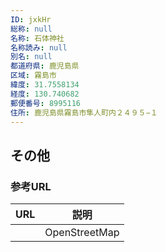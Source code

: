 ```yaml
---
ID: jxkHr
総称: null
名称: 石体神社
名称読み: null
別名: null
都道府県: 鹿児島県
区域: 霧島市
緯度: 31.7558134
経度: 130.740682
郵便番号: 8995116
住所: 鹿児島県霧島市隼人町内２４９５−１
---
```


## その他

### 参考URL

| URL | 説明          |
| --- | ------------- |
|     | OpenStreetMap |
